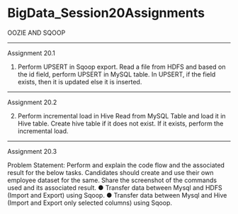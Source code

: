 # BigData_Session20Assignments
OOZIE AND SQOOP


--------------------------------------------------------------------------------
Assignment 20.1

1. Perform UPSERT in Sqoop export.
Read a file from HDFS and based on the id field, perform UPSERT in MySQL table.
In UPSERT, if the field exists, then it is updated else it is inserted.

--------------------------------------------------------------------------------
Assignment 20.2

2. Perform incremental load in Hive
Read from MySQL Table and load it in Hive table.
Create hive table if it does not exist.
If it exists, perform the incremental load.

--------------------------------------------------------------------------------
Assignment 20.3

Problem Statement:
Perform and explain the code flow and the associated result for the below tasks. Candidates should
create and use their own employee dataset for the same. Share the screenshot of the commands used
and its associated result.
● Transfer data between Mysql and HDFS (Import and Export) using Sqoop.
● Transfer data between Mysql and Hive (Import and Export only selected columns) using Sqoop.
